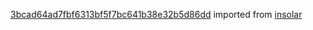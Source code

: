 [3bcad64ad7fbf6313bf5f7bc641b38e32b5d86dd](https://github.com/insolar/insolar/commit/3bcad64ad7fbf6313bf5f7bc641b38e32b5d86dd) imported from [insolar](https://github.com/insolar/insolar)
